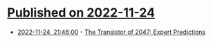 # [Published on 2022-11-24](index.md)

* [2022-11-24, 21:46:00](https://soylentnews.org/article.pl?sid=22/11/23/1847246&from=rss) - [The Transistor of 2047: Expert Predictions](https://soylentnews.org/article.pl?sid=22/11/23/1847246&from=rss)
